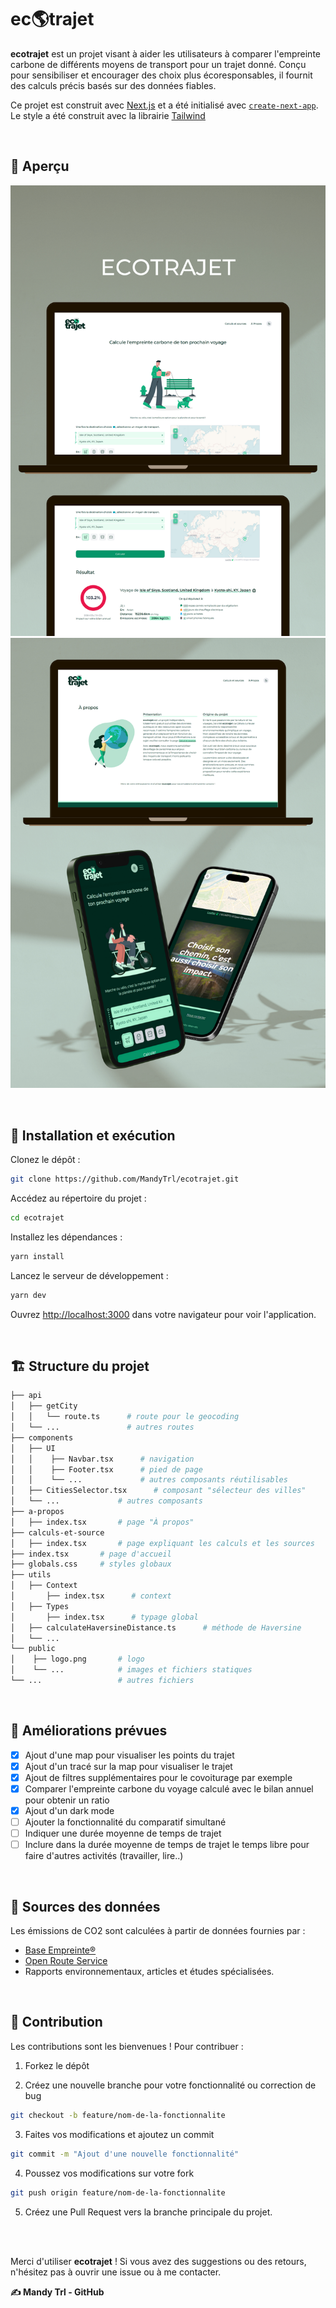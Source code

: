 # ec🌎trajet

**ecotrajet** est un projet visant à aider les utilisateurs à comparer l'empreinte carbone de différents moyens de transport pour un trajet donné. Conçu pour sensibiliser et encourager des choix plus écoresponsables, il fournit des calculs précis basés sur des données fiables.

Ce projet est construit avec [Next.js](https://nextjs.org) et a été initialisé avec [`create-next-app`](https://nextjs.org/docs/app/api-reference/cli/create-next-app). Le style a été construit avec la librairie [Tailwind](<(https://tailwindcss.com/)>)

<br>

## 👀 Aperçu

![website mockup ecotrajet project mandytrl](https://github.com/MandyTrl/ecotrajet/blob/main/public/ecotrajet-mockup.png?raw=true)
![pwa darkmonde mockup ecotrajet project mandytrl](https://github.com/MandyTrl/ecotrajet/blob/main/public/ecotrajet-mockup-1.png?raw=true)

<br>

## 🚀 Installation et exécution

Clonez le dépôt :

```bash
git clone https://github.com/MandyTrl/ecotrajet.git
```

Accédez au répertoire du projet :

```bash
cd ecotrajet
```

Installez les dépendances :

```bash
yarn install
```

Lancez le serveur de développement :

```bash
yarn dev
```

Ouvrez [http://localhost:3000](http://localhost:3000) dans votre navigateur pour voir l'application.

<br>

## 🏗️ Structure du projet

```bash
├── api
│   ├── getCity
│   │   └── route.ts      # route pour le geocoding
│   └── ...               # autres routes
├── components
│   ├── UI
│   │    ├── Navbar.tsx      # navigation
│   │    ├── Footer.tsx      # pied de page
│   │    └── ...             # autres composants réutilisables
│   ├── CitiesSelector.tsx      # composant "sélecteur des villes"
│   └── ...             # autres composants
├── a-propos
│   ├── index.tsx       # page "À propos"
├── calculs-et-source
│   ├── index.tsx       # page expliquant les calculs et les sources
├── index.tsx       # page d'accueil
├── globals.css     # styles globaux
├── utils
│   ├── Context
│       ├── index.tsx      # context
│   ├── Types
│       ├── index.tsx      # typage global
│   ├── calculateHaversineDistance.ts      # méthode de Haversine
│   └── ...
└── public
│    ├── logo.png       # logo
│    └── ...            # images et fichiers statiques
└── ...                 # autres fichiers
```

<br>

## 🧩 Améliorations prévues

- [x] Ajout d'une map pour visualiser les points du trajet
- [x] Ajout d'un tracé sur la map pour visualiser le trajet
- [x] Ajout de filtres supplémentaires pour le covoiturage par exemple
- [x] Comparer l'empreinte carbone du voyage calculé avec le bilan annuel pour obtenir un ratio
- [x] Ajout d'un dark mode
- [ ] Ajouter la fonctionnalité du comparatif simultané
- [ ] Indiquer une durée moyenne de temps de trajet
- [ ] Inclure dans la durée moyenne de temps de trajet le temps libre pour faire d'autres activités (travailler, lire..)

<br>

## 📂 Sources des données

Les émissions de CO2 sont calculées à partir de données fournies par :

- [Base Empreinte®](https://prod-basecarbonesolo.ademe-dri.fr/documentation/UPLOAD_DOC_FR/index.htm?sommaire.htm)
- [Open Route Service](https://giscience.github.io/openrouteservice/)
- Rapports environnementaux, articles et études spécialisées.

<br>

## 🤝 Contribution

Les contributions sont les bienvenues ! Pour contribuer :

1. Forkez le dépôt

2. Créez une nouvelle branche pour votre fonctionnalité ou correction de bug

```bash
git checkout -b feature/nom-de-la-fonctionnalite
```

3. Faites vos modifications et ajoutez un commit

```bash
git commit -m "Ajout d'une nouvelle fonctionnalité"
```

4. Poussez vos modifications sur votre fork

```bash
git push origin feature/nom-de-la-fonctionnalite
```

5. Créez une Pull Request vers la branche principale du projet.

<br>
<br>

Merci d'utiliser **ecotrajet** ! Si vous avez des suggestions ou des retours, n'hésitez pas à ouvrir une issue ou à me contacter.

**✍️ Mandy Trl - GitHub**
